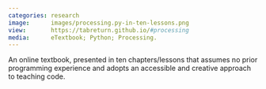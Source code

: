 ```yaml
---
categories: research
image:      images/processing.py-in-ten-lessons.png
view:       https://tabreturn.github.io/#processing
media:      eTextbook; Python; Processing.
---
```

An online textbook, presented in ten chapters/lessons that assumes no prior
programming experience and adopts an accessible and creative approach to
teaching code.
